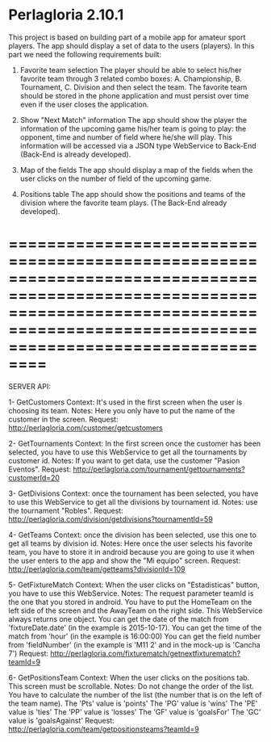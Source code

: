 # Perlagloria 2.10.1
This project is based on building part of a mobile app for amateur sport players.
The app should display a set of data to the users (players). In this part we need the following requirements built:
1. Favorite team selection
The player should be able to select his/her favorite team through 3 related combo boxes: A. Championship, B. Tournament, C. Division and then select the team.
The favorite team should be stored in the phone application and must persist over time even if the user closes the application.

2. Show "Next Match" information
The app should show the player the information of the upcoming game his/her team is going to play: the opponent, time and number of field where he/she will play. This information will be accessed via a JSON type WebService to Back-End (Back-End is already developed).

3. Map of the fields
The app should display a map of the fields when the user clicks on the number of field of the upcoming game.

4. Positions table
The app should show the positions and teams of the division where the favorite team plays. (The Back-End already developed).

==========================================================================================================================================================================================
==========================================================================================================================================================================================

SERVER API:

1- GetCustomers
Context: It's used in the first screen when the user is choosing its team.
Notes: Here you only have to put the name of the customer in the screen. 
Request: http://perlagloria.com/customer/getcustomers

2- GetTournaments
Context: In the first screen once the customer has been selected, you have to use this WebService to get all the tournaments by customer id.
Notes: If you want to get data, use the customer "Pasion Eventos". 
Request: http://perlagloria.com/tournament/gettournaments?customerId=20

3- GetDivisions
Context: once the tournament has been selected, you have to use this WebService to get all the divisions by tournament id.
Notes: use the tournament "Robles".
Request: http://perlagloria.com/division/getdivisions?tournamentId=59

4- GetTeams
Context: once the division has been selected, use this one to get all teams by division id.
Notes: Here once the user selects his favorite team, you have to store it in android because you are going to use it when the user enters to the app and show the "Mi equipo" screen.
Request: http://perlagloria.com/team/getteams?divisionId=109

5- GetFixtureMatch
Context: When the user clicks on "Estadisticas" button, you have to use this WebService. 
Notes: 
The request parameter teamId is the one that you stored in android.
You have to put the HomeTeam on the left side of the screen and the AwayTeam on the right side. 
This WebService always returns one object.
You can get the date of the match from 'fixtureDate.date' (in the example is 2015-10-17).
You can get the time of the match from 'hour' (in the example is 16:00:00)
You can get the field number from 'fieldNumber' (in the example is 'M11 2' and in the mock-up is 'Cancha 7')
Request: http://perlagloria.com/fixturematch/getnextfixturematch?teamId=9

6- GetPositionsTeam
Context: When the user clicks on the positions tab. This screen must be scrollable.
Notes: Do not change the order of the list.
You have to calculate the number of the list (the number that is on the left of the team name).
The 'Pts' value is 'points'
The 'PG' value is 'wins'
The 'PE' value is 'ties'
The 'PP' value is 'losses'
The 'GF' value is 'goalsFor'
The 'GC' value is 'goalsAgainst'
Request: http://perlagloria.com/team/getpositionsteams?teamId=9
